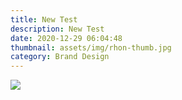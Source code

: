 ```yaml
---
title: New Test
description: New Test
date: 2020-12-29 06:04:48
thumbnail: assets/img/rhon-thumb.jpg
category: Brand Design
---
```

![](assets/img/rhon-thumb_01.jpg)